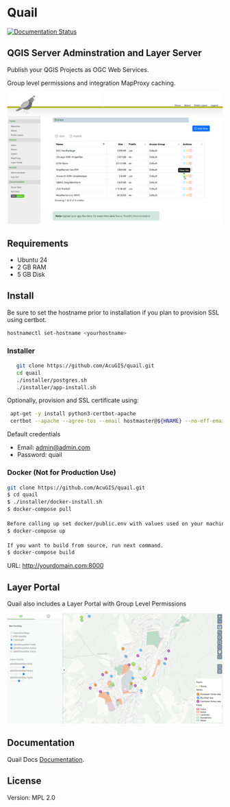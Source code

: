 # Quail

[![Documentation Status](https://readthedocs.org/projects/quailserver/badge/?version=latest)](https://quail.docs.acugis.com/en/latest/?badge=latest)

## QGIS Server Adminstration and Layer Server 

Publish your QGIS Projects as OGC Web Services.  

Group level permissions and integration MapProxy caching.

![Quail](docs/_static/quail-github.png)
   
## Requirements

- Ubuntu 24
- 2 GB RAM
- 5 GB Disk

## Install

Be sure to set the hostname prior to installation if you plan to provision SSL using certbot.

```bash
hostnamectl set-hostname <yourhostname>
```

### Installer

```bash
   git clone https://github.com/AcuGIS/quail.git
   cd quail
   ./installer/postgres.sh
   ./installer/app-install.sh
```

Optionally, provision and SSL certificate using:

```bash
 apt-get -y install python3-certbot-apache
 certbot --apache --agree-tos --email hostmaster@${HNAME} --no-eff-email -d ${HNAME}
```

Default credentials

   - Email: admin@admin.com
   - Password: quail

### Docker (Not for Production Use)

```bash
git clone https://github.com/AcuGIS/quail.git
$ cd quail
$ ./installer/docker-install.sh
$ docker-compose pull

Before calling up set docker/public.env with values used on your machine!
$ docker-compose up

If you want to build from source, run next command.
$ docker-compose build
```

URL: http://yourdomain.com:8000

## Layer Portal

Quail also includes a Layer Portal with Group Level Permissions

![QuailMap](docs/sections/sample/bee-preview-quail.png)

## Documentation

Quail Docs [Documentation](https://quail.docs.acugis.com).



## License
Version: MPL 2.0

